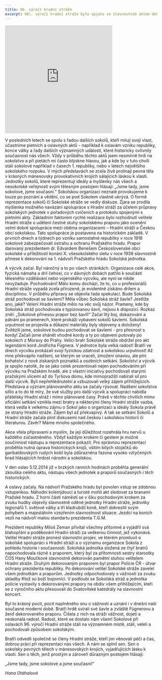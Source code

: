```yaml
---
title: 96. výročí hradní stráže
excerpt: 96\. výročí hradní stráže bylo spjato se slavnostním aktem dekorování historického sokolského praporu, darovaného sokolstvu prezidentem Eduardem Benešem v roce 1938.
---
```


<iframe src="https://www.rajce.net/a10772182/mini?bgcolor=&photoNameVisible=0" name="rajce-net" width="356" height="356" frameborder="0" scrolling="no" allowtransparency="false"></iframe>

V posledních letech se spolu s řadou dalších sokolů, kteří milují svoji vlast, účastníme pietních a oslavných aktů - například k oslavám vzniku republiky, konce války a řady dalších významných událostí, které historicky ovlivnily současnost nás všech. Vždy v  průběhu těchto aktů jsem nesmírně hrdi na sokolstvo a při pietách mi často blýskne hlavou, jak a kde by v tuto chvíli stáli sokolové například v časech 1. republiky, nebo v letech největšího sokolského rozpuku. V mých představách se zcela živě prolínají pevná těla v krásných mánesovsky provokativních krojích sálajících láskou k vlasti. Jednotky sokolů, které reprezentují ideály a myšlenky nás všech a nesokolské veřejnosti svým tělesným postojem hlásají: „Jsme tady, jsme sokolové, jsme současní.“ Sokolskou organizaci neznalé provokujeme k touze po poznání a vědění, co se pod Sokolem vlastně ukrývá. O formě reprezentace sokolů či Sokolské stráže se vedly diskuze. Zjara se zrodila myšlenka možného navázání spolupráce s Hradní stráží za účelem průpravy sokolských jednotek v pořadových cvičeních a protokolu spojenými s pietními akty. Základním faktorem rychlé realizace bylo rozhodnutí velitele Hradní stráže o udělení čestné stuhy sokolskému praporu jako ocenění velmi dobré spolupráce mezi oběma organizacemi – Hradní stráží a Českou obcí sokolskou. Tato spolupráce je postavena na historickém základě. V prvních dnech a týdnech po vzniku samostatné republiky v roce 1918 sokolové zabezpečovali ostrahu a ochranu Pražského hradu. Prapor darovaný prezidentem dr. Edvardem Benešem Československé obci sokolské u příležitosti konání X. všesokolského sletu v roce 1938 slavnostně přinese k dekorování na 1. nádvoří Pražského hradu Sokolská jednotka.

A výcvik začal. Byl náročný a to po všech stránkách. Organizace celé akce, fyzická námaha a dril čehosi, co v dávných dobách patřilo k součásti tělesného vzdělávání nebo vojenského výcviku, ale nyní se nikde nevyžaduje. Pochodování! Málo komu dochází, že to, co u profesionálů Hradní stráže vypadá zcela přirozeně, je evidentně získáno drilem a disciplínou. V průběhu přípravy se objevila řada spekulací. Bude Sokolská stráž pochodovat se šavlemi? Měla vůbec Sokolská stráž šavle? Jestliže ano, jaké? Velení Hradní stráže mělo na věc svůj názor. Prameny, kde by Sokolská stráž pochodovala s typizovanou šavlí, nejsou k dispozici. Rozkaz zněl: „Sokolové přinesou prapor bez šavlí!“ Začal lítý boj, dokazování a pátrání po pramenech, které prokáží vybavení sokolů šavlemi. Sokolská urputnost se projevila a důkazní materiály byly objeveny a doloženy! Zvítězili jsme, sokolové budou pochodovat se šavlemi - pro přesnost s kordy! Začali jsme shánět vhodné kordy a ty po objevení putovaly po sokolech z Moravy do Prahy. Velicí bratr Sokolské stráže obdržel pro akt legendární kord Jindřicha Fügnera. V jednotce byla velká radost! Bratři ve dnech výcviku prokázali svoji fyzickou zdatnost a sokolskou urputnost! Až mne překvapilo nadšení, se kterým se vraceli, zmoženi únavou, ale plni bohatství z nově získaných poznatků a osobních setkání. Sokolství a výcvik je spojilo natolik, že se jako celek prezentovali nejen pochodováním při výcviku na Pražském hradě, ale z vlastní iniciativy pochodovali starými pražskými ulicemi až do Tyršova domu, kde mimopražští nabírali sil pro další výcvik. Byli nepřehlédnutelní a vzbuzovali velký zájem přihlížejících. Představa a význam plánovaného aktu se začaly rýsovat. Nadšení sokolstva sílilo a to do té míry, že své služby pro další výcvik a spolupráci nabídla přátelsky Hradní stráž i mimo plánované časy. Právě v těchto chvílích mimo oficiální setkání vznikla mezi bratry a některými členy Hradní stráže vazba, která vedla k velkému zájmu o Sokol jako o organizaci a ideály Sokola právě ze strany Hradní stráže. Zájem byl až překvapivý. A tak se setkání Sokolů a Hradní stráže začala plnit diskusemi nad českou i sokolskou historií či literaturou. Závěr? Máme mnoho společného.

Akce vřela přípravami a myslím, že její důležitost rozehrála hru nervů u každého zúčastněného. Vždyť každým krokem či gestem je možné součinnost nástupu a reprezentace pokazit. Pro správnou reprezentaci proběhla nutná úprava historických krojů, všitím bílých stojáčků do garibaldovských rudých košil byla zdůrazněna fazona vysoko vztyčených brad hlásajících hrdost národní a sokolskou. 

V den oslav 5.12.2014 již v brzkých ranních hodinách proběhla generální zkouška celého aktu, nástupu všech jednotek a praporů současných i těch historických.

A oslavy začaly. Na nádvoří Pražského hradu byl povolen vstup se zdobnou vstupenkou. Náhodní kolemjdoucí a turisté mohli akt sledovat za branami Pražské hradu. Z horní části náměstí se v šiku pochodovým krokem za zvuku hudby objevily slavnostně oděné jednotky Hradní stráže, jednotky legionářů 1. světové války a tři kladrubští koně, kteří dokreslili svým pohybem a majestátním vzezřením slavnostnost situace. Jezdci na koních vezli na nádvoří malou standartu prezidenta T.G.M. 

Prezident republiky Miloš Zeman přivítal všechny přítomné a vyjádřil svá blahopřání a poděkování Hradní stráži za veškerou činnost, jež vykonává. Velitel Hradní stráže pronesl slavnostní projev, ve kterém promluvil o sokolské spolupráci s Hradní stráží a o významu organizace Sokola z pohledu historie i současnosti. Sokolská jednotka složená ze čtyř bratrů napochodovala rázně s praporem, který byl za přítomnosti sestry starostky ČOS Hany Moučkové slavnostně dekorován pamětní stuhou velitelem Hradní stráže. Druhým dekorovaným praporem byl prapor Policie ČR - útvar ochrany prezidenta republiky. Po dekorování velitel Sokolské stráže zavelel všem jednotkám a praporům. Jednotky odpochodovaly s vážností za zvuku skladby Ktož sú boží bojovníci. V podloubí se Sokolská stráž a jednotka policie vystavily s dekorovanými prapory na obdiv všem přihlížejícím, kteří se z výročního aktu přesouvali do Svatovítské katedrály na slavnostní koncert. 

Byl to krásný pocit, pocit naplněného snu o vážnosti a uznání i v dnešní naší současné moderní době. Bratři hrdě svírali své šavle a zvláště Fügnerovu a žerď dekorovaného praporu. Čišela z nich na stráži vážnost, dojetí a neskonalá radost. Radost, které se dostalo nám všem! Sokolové při oslavách 96. výročí Hradní stráže stáli na významném místě, stáli, veleli a pochodovali způsobem sokolským.

Bratři odvedli společně se členy Hradní stráže, kteří jim věnovali péči a čas, dobrou práci při reprezentaci nás všech. A nám se splnil sen. Sen o sokolsky pevných tělech v mánesovských krojích, vyjadřujících lásku k vlasti. Sen o těch, jenž prostým a zároveň důrazným postojem hlásají:

„Jsme tady, jsme sokolové a jsme současní!“ 

_Hana Otáhalová_
